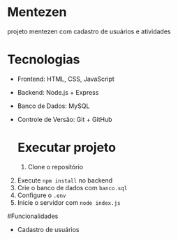 # Mentezen
projeto mentezen com cadastro de usuários e atividades

# Tecnologias

- Frontend: HTML, CSS, JavaScript
- Backend: Node.js + Express
- Banco de Dados: MySQL
- Controle de Versão: Git + GitHub

  # Executar projeto

  1. Clone o repositório
2. Execute `npm install` no backend
3. Crie o banco de dados com `banco.sql`
4. Configure o `.env`
5. Inicie o servidor com `node index.js`


#Funcionalidades 

- Cadastro de usuários
